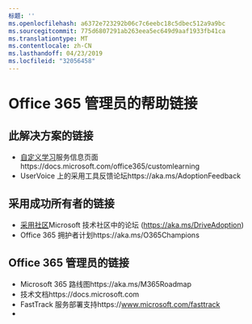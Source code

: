 ```yaml
---
标题: ''
ms.openlocfilehash: a6372e723292b06c7c6eebc18c5dbec512a9a9bc
ms.sourcegitcommit: 775d6807291ab263eea5ec649d9aaf1933fb41ca
ms.translationtype: MT
ms.contentlocale: zh-CN
ms.lasthandoff: 04/23/2019
ms.locfileid: "32056458"
---
```

# <a name="helpful-links-for-office-365-administrators"></a>Office 365 管理员的帮助链接

## <a name="links-for-this-solution"></a>此解决方案的链接

- [自定义学习](https://docs.microsoft.com/office365/customlearning)服务信息页面https://docs.microsoft.com/office365/customlearning
- UserVoice 上的采用工具反馈论坛https://aka.ms/AdoptionFeedback 

## <a name="links-for-adoption-success-owners"></a>采用成功所有者的链接
- [采用社区](https://aka.ms/DriveAdoption)Microsoft 技术社区中的论坛 (https://aka.ms/DriveAdoption)
- Office 365 拥护者计划https://aka.ms/O365Champions 

## <a name="links-for-office-365-administrators"></a>Office 365 管理员的链接
- Microsoft 365 路线图https://aka.ms/M365Roadmap
- 技术文档https://docs.microsoft.com
- FastTrack 服务部署支持https://www.microsoft.com/fasttrack
- 
